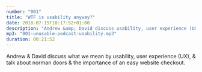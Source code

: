 ```yaml
---
number: "001"
title: "WTF is usability anyway?"
date: 2018-07-15T18:17:52+01:00
description: "Andrew &amp; David discuss usability, user experience (UX), &amp; talk about norman doors &amp; the importance of an easy website checkout."
mp3: "001-unusable-podcast-usability.mp3"
duration: 00:21:52
---
```


Andrew &amp; David discuss what we mean by usability, user experience (UX), &amp; talk about norman doors &amp; the importance of an easy website checkout.
